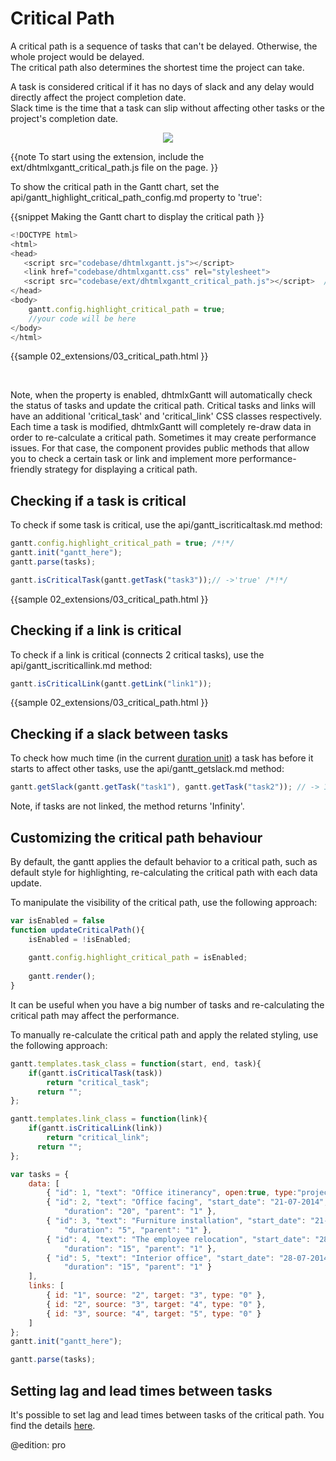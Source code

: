 Critical Path
===================================

A critical path is a sequence of tasks that can't be delayed. Otherwise, the whole project would be delayed.<br>
The critical path also determines the shortest time the project can take.<br>

A task is considered critical if it has no days of slack and any delay would directly affect the project completion date.<br>
Slack time is the time that a task can slip without affecting other tasks or the project's completion date.


<div style="text-align:center;"><img src="desktop/critical_path.png"/></div>

{{note
To start using the extension, include the ext/dhtmlxgantt_critical_path.js file on the page.
}}

To show the critical path in the Gantt chart, set the api/gantt_highlight_critical_path_config.md property to 'true':

{{snippet
Making the Gantt chart to display the critical path
}}
~~~js
<!DOCTYPE html>
<html>
<head>
   <script src="codebase/dhtmlxgantt.js"></script>   
   <link href="codebase/dhtmlxgantt.css" rel="stylesheet">   
   <script src="codebase/ext/dhtmlxgantt_critical_path.js"></script>  /*!*/
</head>
<body>
    gantt.config.highlight_critical_path = true;
    //your code will be here
</body>
</html>
~~~

{{sample
02_extensions/03_critical_path.html
}}


<br>

Note, when the property is enabled, dhtmlxGantt will automatically check the status of tasks and update the critical path. 
Critical tasks and links will have an additional 'critical_task' and 'critical_link' CSS classes respectively.  
Each time a task is modified, dhtmlxGantt will completely re-draw data in order to re-calculate a critical path. 
Sometimes it may create performance issues. For that case, the component provides public methods that allow you to check
a certain task or link and implement more performance-friendly strategy for displaying a critical path.




Checking if a task is critical 
---------------------------------------
To check if some task is critical, use the api/gantt_iscriticaltask.md method:

~~~js
gantt.config.highlight_critical_path = true; /*!*/
gantt.init("gantt_here");
gantt.parse(tasks);

gantt.isCriticalTask(gantt.getTask("task3"));// ->'true' /*!*/
~~~

{{sample
02_extensions/03_critical_path.html
}}

Checking if a link is critical 
---------------------------------------
To check if a link is critical (connects 2 critical tasks), use the api/gantt_iscriticallink.md method:

~~~js
gantt.isCriticalLink(gantt.getLink("link1"));
~~~

{{sample
02_extensions/03_critical_path.html
}}

Checking if a slaсk between tasks
---------------------------------------

To check how much time (in the current [duration unit](api/gantt_duration_unit_config.md)) a task has before it starts to affect other tasks, 
use the api/gantt_getslack.md method:

~~~js
gantt.getSlack(gantt.getTask("task1"), gantt.getTask("task2")); // -> 1  /*!*/
~~~

Note, if tasks are not linked, the method returns 'Infinity'.

Customizing the critical path behaviour
---------------------------------------------
By default, the gantt applies the default behavior to a critical path, such as default style for highlighting, re-calculating the critical path with each data update.

To manipulate the visibility of the critical path, use the following approach:

~~~js
var isEnabled = false
function updateCriticalPath(){
	isEnabled = !isEnabled;
	
	gantt.config.highlight_critical_path = isEnabled;
	
	gantt.render();
}
~~~

It can be useful when you have a big number of tasks and re-calculating the critical path may affect the performance.


To manually re-calculate the critical path and apply the related styling, use the following approach:

~~~js
gantt.templates.task_class = function(start, end, task){
	if(gantt.isCriticalTask(task))
		return "critical_task";
	  return "";
};

gantt.templates.link_class = function(link){
	if(gantt.isCriticalLink(link))
		return "critical_link";
      return "";
};

var tasks = {
	data: [
		{ "id": 1, "text": "Office itinerancy", open:true, type:"project" },
		{ "id": 2, "text": "Office facing", "start_date": "21-07-2014", 
        	"duration": "20", "parent": "1" },
		{ "id": 3, "text": "Furniture installation", "start_date": "21-07-2014", 
        	"duration": "5", "parent": "1" },
        { "id": 4, "text": "The employee relocation", "start_date": "28-07-2014", 
        	"duration": "15", "parent": "1" },
        { "id": 5, "text": "Interior office", "start_date": "28-07-2014", 
        	"duration": "15", "parent": "1" }
	],
	links: [
		{ id: "1", source: "2", target: "3", type: "0" },
		{ id: "2", source: "3", target: "4", type: "0" },
		{ id: "3", source: "4", target: "5", type: "0" }
	]
};
gantt.init("gantt_here");

gantt.parse(tasks);
~~~



Setting lag and lead times between tasks
---------------------------------

It's possible to set lag and lead times between tasks of the critical path. You find the details [here](desktop/auto_scheduling.md#settinglagandleadtimesbetweentasks).

@edition: pro